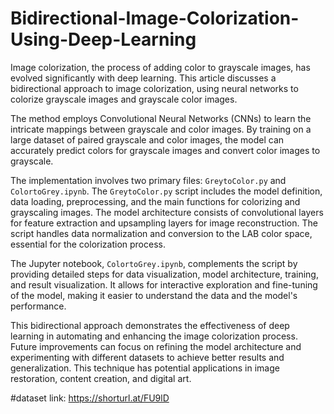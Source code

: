 # Bidirectional-Image-Colorization-Using-Deep-Learning

Image colorization, the process of adding color to grayscale images, has evolved significantly with deep learning. This article discusses a bidirectional approach to image colorization, using neural networks to colorize grayscale images and grayscale color images.

The method employs Convolutional Neural Networks (CNNs) to learn the intricate mappings between grayscale and color images. By training on a large dataset of paired grayscale and color images, the model can accurately predict colors for grayscale images and convert color images to grayscale.

The implementation involves two primary files: `GreytoColor.py` and `ColortoGrey.ipynb`. The `GreytoColor.py` script includes the model definition, data loading, preprocessing, and the main functions for colorizing and grayscaling images. The model architecture consists of convolutional layers for feature extraction and upsampling layers for image reconstruction. The script handles data normalization and conversion to the LAB color space, essential for the colorization process.

The Jupyter notebook, `ColortoGrey.ipynb`, complements the script by providing detailed steps for data visualization, model architecture, training, and result visualization. It allows for interactive exploration and fine-tuning of the model, making it easier to understand the data and the model's performance.

This bidirectional approach demonstrates the effectiveness of deep learning in automating and enhancing the image colorization process. Future improvements can focus on refining the model architecture and experimenting with different datasets to achieve better results and generalization. This technique has potential applications in image restoration, content creation, and digital art.

#dataset link: https://shorturl.at/FU9lD
